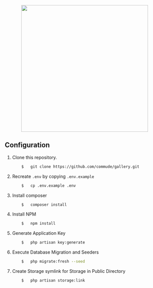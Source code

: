 <p align="center"><img src="https://www.commude.ph/assets/images/commude_logo.png" width="400"></p>

## Configuration
1.  Clone this repository.
    ```bash
        $   git clone https://github.com/commude/gallery.git
    ```
2.  Recreate `.env` by copying `.env.example`
    ```bash
        $   cp .env.example .env
    ```
3.  Install composer
    ```bash
        $   composer install
    ```
4.  Install NPM
    ```bash
        $   npm install
    ```
5.  Generate Application Key
    ```bash
        $   php artisan key:generate
    ``` 
6.  Execute Database Migration and Seeders
    ```bash
        $   php migrate:fresh --seed
    ``` 
7.  Create Storage symlink for Storage in Public Directory
    ```bash
        $   php artisan storage:link
    ``` 
